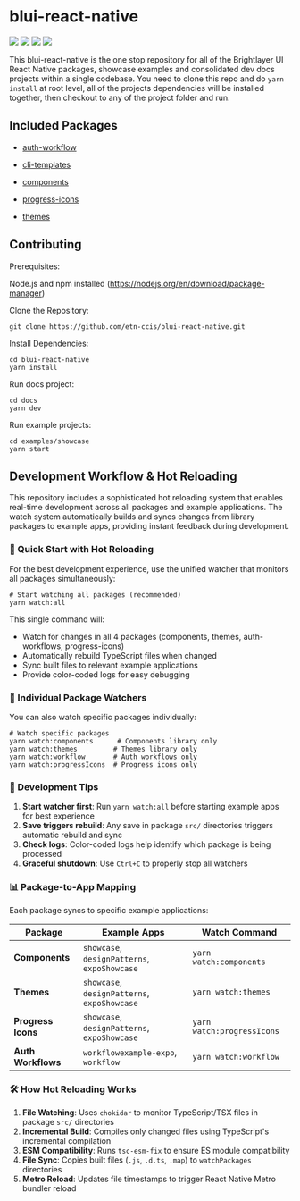# blui-react-native

[![](https://img.shields.io/npm/v/@brightlayer-ui/react-native-progress-icons.svg?label=@brightlayer-ui/react-native-progress-icons&style=flat)](https://www.npmjs.com/package/@brightlayer-ui/react-native-progress-icons) [![](https://img.shields.io/npm/v/@brightlayer-ui/react-native-auth-workflow.svg?label=@brightlayer-ui/react-native-auth-workflow&style=flat)](https://www.npmjs.com/package/@brightlayer-ui/react-native-auth-workflow) [![](https://img.shields.io/npm/v/@brightlayer-ui/react-native-components?label=%40brightlayer-ui%2Freact-native-components)](https://www.npmjs.com/package/@brightlayer-ui/react-native-components) [![](https://img.shields.io/npm/v/@brightlayer-ui/react-native-themes.svg?label=@brightlayer-ui/react-native-themes&style=flat)](https://www.npmjs.com/package/@brightlayer-ui/react-native-themes)

This blui-react-native is the one stop repository for all of the Brightlayer UI React Native packages, showcase examples and consolidated dev docs projects within a single codebase. You need to clone this repo and do `yarn install` at root level, all of the projects dependencies will be installed together, then checkout to any of the project folder and run.

## Included Packages

- [auth-workflow](https://github.com/etn-ccis/blui-react-native/tree/dev/packages/blui-react-native-workflows)

- [cli-templates](https://github.com/etn-ccis/blui-react-native/tree/dev/packages/blui-react-native-cli-templates)

- [components](https://github.com/etn-ccis/blui-react-native/tree/dev/packages/blui-react-native-component-library)

- [progress-icons](https://github.com/etn-ccis/blui-react-native/tree/dev/packages/blui-progress-icons)

- [themes](https://github.com/etn-ccis/blui-react-native/tree/dev/packages/blui-react-native-themes)

## Contributing

Prerequisites:

Node.js and npm installed (https://nodejs.org/en/download/package-manager)

Clone the Repository:

```shell
git clone https://github.com/etn-ccis/blui-react-native.git
```

Install Dependencies:

```shell
cd blui-react-native
yarn install
```

Run docs project:

```shell
cd docs
yarn dev
```

Run example projects:

```shell
cd examples/showcase
yarn start
```

## Development Workflow & Hot Reloading

This repository includes a sophisticated hot reloading system that enables real-time development across all packages and example applications. The watch system automatically builds and syncs changes from library packages to example apps, providing instant feedback during development.

### 🚀 Quick Start with Hot Reloading

For the best development experience, use the unified watcher that monitors all packages simultaneously:

```shell
# Start watching all packages (recommended)
yarn watch:all
```

This single command will:

- Watch for changes in all 4 packages (components, themes, auth-workflows, progress-icons)
- Automatically rebuild TypeScript files when changed
- Sync built files to relevant example applications
- Provide color-coded logs for easy debugging

### 🔧 Individual Package Watchers

You can also watch specific packages individually:

```shell
# Watch specific packages
yarn watch:components      # Components library only
yarn watch:themes         # Themes library only
yarn watch:workflow       # Auth workflows only
yarn watch:progressIcons  # Progress icons only
```

### 🚀 Development Tips

1. **Start watcher first**: Run `yarn watch:all` before starting example apps for best experience
2. **Save triggers rebuild**: Any save in package `src/` directories triggers automatic rebuild and sync
3. **Check logs**: Color-coded logs help identify which package is being processed
4. **Graceful shutdown**: Use `Ctrl+C` to properly stop all watchers

### 📊 Package-to-App Mapping

Each package syncs to specific example applications:

| Package            | Example Apps                                 | Watch Command              |
| ------------------ | -------------------------------------------- | -------------------------- |
| **Components**     | `showcase`, `designPatterns`, `expoShowcase` | `yarn watch:components`    |
| **Themes**         | `showcase`, `designPatterns`, `expoShowcase` | `yarn watch:themes`        |
| **Progress Icons** | `showcase`, `designPatterns`, `expoShowcase` | `yarn watch:progressIcons` |
| **Auth Workflows** | `workflowexample-expo`, `workflow`           | `yarn watch:workflow`      |

### 🛠️ How Hot Reloading Works

1. **File Watching**: Uses `chokidar` to monitor TypeScript/TSX files in package `src/` directories
2. **Incremental Build**: Compiles only changed files using TypeScript's incremental compilation
3. **ESM Compatibility**: Runs `tsc-esm-fix` to ensure ES module compatibility
4. **File Sync**: Copies built files (`.js`, `.d.ts`, `.map`) to `watchPackages` directories
5. **Metro Reload**: Updates file timestamps to trigger React Native Metro bundler reload
